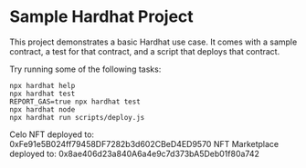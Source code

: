 # Sample Hardhat Project

This project demonstrates a basic Hardhat use case. It comes with a sample contract, a test for that contract, and a script that deploys that contract.

Try running some of the following tasks:

```shell
npx hardhat help
npx hardhat test
REPORT_GAS=true npx hardhat test
npx hardhat node
npx hardhat run scripts/deploy.js
```


Celo NFT deployed to: 0xFe91e5B024ff79458DF7282b3d602CBeD4ED9570
NFT Marketplace deployed to: 0x8ae406d23a840A6a4e9c7d373bA5Deb01f80a742